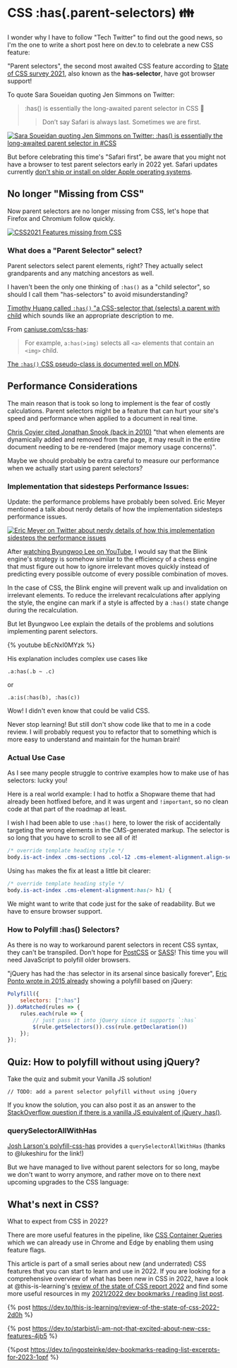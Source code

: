 # CSS :has(.parent-selectors) 👪

I wonder why I have to follow "Tech Twitter" to find out the good news, so I'm the one to write a short post here on dev.to to celebrate a new CSS feature:

"Parent selectors", the second most awaited CSS feature according to [State of CSS survey 2021](https://2021.stateofcss.com/en-US/opinions), also known as the **has-selector**, have got browser support!

To quote Sara Soueidan quoting Jen Simmons on Twitter:

> :has() is essentially the long-awaited parent selector in CSS 🎊
>> Don’t say Safari is always last. Sometimes we are first.

[![Sara Soueidan quoting Jen Simmons on Twitter: :has() is essentially the long-awaited parent selector in #CSS](https://dev-to-uploads.s3.amazonaws.com/uploads/articles/5zv9vejovlkqdq40s5xp.png)](https://twitter.com/SaraSoueidan/status/1473172721643278338)

But before celebrating this time's "Safari first", be aware that you might not have a browser to test parent selectors early in 2022 yet. Safari updates currently [don't ship or install on older Apple operating systems](https://dev.to/ingosteinke/comment/1m2bg).

## No longer "Missing from CSS"

Now parent selectors are no longer missing from CSS, let's hope that Firefox and Chromium follow quickly.

[![CSS2021 Features missing from CSS](https://dev-to-uploads.s3.amazonaws.com/uploads/articles/yc87lhiowkhxll5yx207.png)](https://2021.stateofcss.com/en-US/opinions)

### What does a "Parent Selector" select?

Parent selectors select parent elements, right? They actually select grandparents and any matching ancestors as well.

I haven't been the only one thinking of `:has()` as a "child selector", so should I call them "has-selectors" to avoid misunderstanding?

[Timothy Huang called `:has()` "a CSS-selector that (selects) a parent with child](https://dev.to/timhuang/css-select-a-parent-with-condition-452m) which sounds like an appropriate description to me.

From [caniuse.com/css-has](https://caniuse.com/css-has):
> For example, `a:has(>img)` selects all `<a>` elements that contain an `<img>` child.

[The `:has()` CSS pseudo-class is documented well on MDN](https://developer.mozilla.org/en-US/docs/Web/CSS/:has).

## Performance Considerations

The main reason that is took so long to implement is the fear of costly calculations. Parent selectors might be a feature that can hurt your site's speed and performance when applied to a document in real time.

[Chris Coyier cited Jonathan Snook (back in 2010)](https://css-tricks.com/parent-selectors-in-css/) "that when elements are dynamically added and removed from the page, it may result in the entire document needing to be re-rendered (major memory usage concerns)".

Maybe we should probably be extra careful to measure our performance when we actually start using parent selectors?

### Implementation that sidesteps Performance Issues:

Update: the performance problems have probably been solved. Eric Meyer mentioned a talk about nerdy details of how the implementation sidesteps performance issues.

[![Eric Meyer on Twitter about nerdy details of how this implementation sidesteps the performance issues](https://dev-to-uploads.s3.amazonaws.com/uploads/articles/euhsjnxfvwwkjsyjkqam.png)](https://twitter.com/meyerweb/status/1473049543423975432)

After [watching Byungwoo Lee on YouTube](https://www.youtube.com/watch?v=bEcNxI0MYzk), I would say that the Blink engine's strategy is somehow similar to the efficiency of a chess engine that must figure out how to ignore irrelevant moves quickly instead of predicting every possible outcome of every possible combination of moves.

In the case of CSS, the Blink engine will prevent walk up and invalidation on irrelevant elements. To reduce the irrelevant recalculations after applying the style, the engine can mark if a style is affected by a `:has()` state change during the recalculation.

But let Byungwoo Lee explain the details of the problems and solutions implementing parent selectors.

{% youtube bEcNxI0MYzk %}

His explanation includes complex use cases like

`.a:has(.b ~ .c)`

or

`.a:is(:has(b), :has(c))`

Wow! I didn't even know that could be valid CSS.

Never stop learning! But still don't show code like that to me in a code review. I will probably request you to refactor that to something which is more easy to understand and maintain for the human brain!

### Actual Use Case

As I see many people struggle to contrive examples how to make use of has selectors: lucky you!

Here is a real world example: I had to hotfix a Shopware theme that had already been hotfixed before, and it was urgent and `!important`, so no clean code at that part of the roadmap at least.

I wish I had been able to use `:has()` here, to lower the risk of accidentally targeting the wrong elements in the CMS-generated markup. The selector is so long that you have to scroll to see all of it!

```css
/* override template heading style */
body.is-act-index .cms-sections .col-12 .cms-element-alignment.align-self-start {
```

Using `has` makes the fix at least a little bit clearer:

```css
/* override template heading style */
body.is-act-index .cms-element-alignment:has(> h1) {
```

We might want to write that code just for the sake of readability. But we have to ensure browser support.

### How to Polyfill :has() Selectors?

As there is no way to workaround parent selectors in recent CSS syntax, they can't be transpiled. Don't hope for [PostCSS](https://postcss.org) or [SASS](https://sass-lang.com)! This time you will need JavaScript to polyfill older browsers.

"jQuery has had the :has selector in its arsenal since basically forever", [Eric Ponto wrote in 2015 already](https://www.ericponto.com/blog/2015/01/10/has-pseudo-class-parent-selector/) showing a polyfill based on jQuery:

```javascript
Polyfill({
	selectors: [":has"]
}).doMatched(rules => {
	rules.each(rule => {
		// just pass it into jQuery since it supports `:has`
		$(rule.getSelectors()).css(rule.getDeclaration())
	});
});
```

## Quiz: How to polyfill without using jQuery?

Take the quiz and submit your Vanilla JS solution!

```
// TODO: add a parent selector polyfill without using jQuery
```

If you know the solution, you can also post it as an answer to the [StackOverflow question if there is a vanilla JS equivalent of jQuery .has()](https://stackoverflow.com/questions/49393309/is-there-a-vanilla-js-equivalent-of-jquery-has).

### querySelectorAllWithHas

[Josh Larson's polyfill-css-has](https://github.com/jplhomer/polyfill-css-has) provides a `querySelectorAllWithHas` (thanks to @lukeshiru for the link!)

But we have managed to live without parent selectors for so long, maybe we don't want to worry anymore, and rather move on to there next upcoming upgrades to the CSS language:

## What's next in CSS?

What to expect from CSS in 2022?

There are more useful features in the pipeline, like [CSS Container Queries](https://developer.mozilla.org/en-US/docs/Web/CSS/CSS_Container_Queries) which we can already use  in Chrome and Edge by enabling them using feature flags.

This article is part of a small series about new (and underrated) CSS features that you can start to learn and use in 2022. If you are looking for a comprehensive overview of what has been new in CSS in 2022, have a look at @this-is-learning's [review of the state of CSS report 2022](https://dev.to/this-is-learning/review-of-the-state-of-css-2022-2d0h) and find some more useful resources in my [2021/2022 dev bookmarks / reading list post](https://dev.to/ingosteinke/dev-bookmarks-reading-list-excerpts-for-2023-1opf).

{% post https://dev.to/this-is-learning/review-of-the-state-of-css-2022-2d0h %}

{% post https://dev.to/starbist/i-am-not-that-excited-about-new-css-features-4jb5 %}

{%post https://dev.to/ingosteinke/dev-bookmarks-reading-list-excerpts-for-2023-1opf %}
